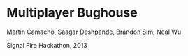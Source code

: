Multiplayer Bughouse
==========

Martin Camacho, Saagar Deshpande, Brandon Sim, Neal Wu

Signal Fire Hackathon, 2013
